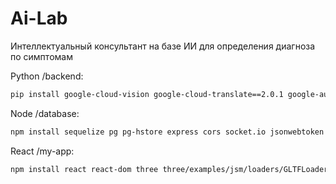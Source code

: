 # Ai-Lab
Интеллектуальный консультант на базе ИИ для определения диагноза по симптомам

Python /backend:
```bash
pip install google-cloud-vision google-cloud-translate==2.0.1 google-auth python-dotenv fastapi httpx google-generativeai uvicorn aiofiles requests starlette
```
Node /database:
```bash
npm install sequelize pg pg-hstore express cors socket.io jsonwebtoken dotenv express-fileupload uuid
```
React /my-app:
```bash
npm install react react-dom three three/examples/jsm/loaders/GLTFLoader three/examples/jsm/controls/OrbitControls react-router-dom framer-motion @fortawesome/react-fontawesome @fortawesome/free-solid-svg-icons date-fns date-fns/locale jspdf axios recharts
```
